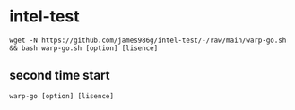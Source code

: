 # intel-test
```
wget -N https://github.com/james986g/intel-test/-/raw/main/warp-go.sh && bash warp-go.sh [option] [lisence]
```
## second time start
```
warp-go [option] [lisence]

```
